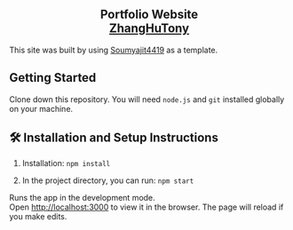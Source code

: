 <h2 align="center">
  Portfolio Website<br/>
  <a href="https://zhanghutony.github.io/Portfolio" target="_blank">ZhangHuTony</a> 
</h2>


This site was built by using [Soumyajit4419](https://github.com/soumyajit4419/Portfolio) as a template.


## Getting Started

Clone down this repository. You will need `node.js` and `git` installed globally on your machine.

## 🛠 Installation and Setup Instructions

1. Installation: `npm install`

2. In the project directory, you can run: `npm start`

Runs the app in the development mode.\
Open [http://localhost:3000](http://localhost:3000) to view it in the browser.
The page will reload if you make edits.

